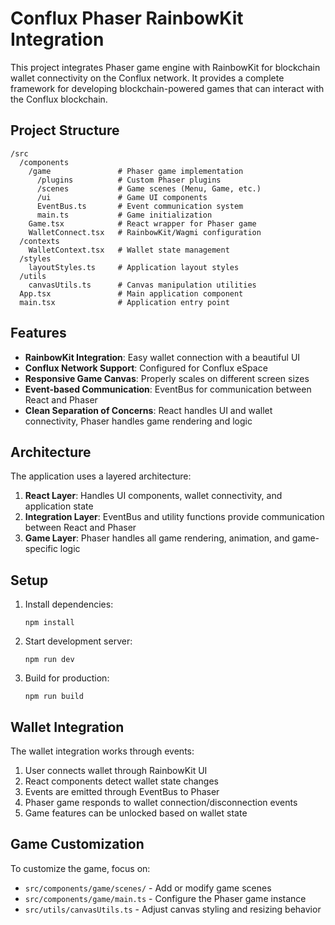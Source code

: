 # Conflux Phaser RainbowKit Integration

This project integrates Phaser game engine with RainbowKit for blockchain wallet connectivity on the Conflux network. It provides a complete framework for developing blockchain-powered games that can interact with the Conflux blockchain.

## Project Structure

```
/src
  /components
    /game               # Phaser game implementation
      /plugins          # Custom Phaser plugins
      /scenes           # Game scenes (Menu, Game, etc.)
      /ui               # Game UI components
      EventBus.ts       # Event communication system
      main.ts           # Game initialization
    Game.tsx            # React wrapper for Phaser game
    WalletConnect.tsx   # RainbowKit/Wagmi configuration
  /contexts
    WalletContext.tsx   # Wallet state management
  /styles
    layoutStyles.ts     # Application layout styles
  /utils
    canvasUtils.ts      # Canvas manipulation utilities
  App.tsx               # Main application component
  main.tsx              # Application entry point
```

## Features

- **RainbowKit Integration**: Easy wallet connection with a beautiful UI
- **Conflux Network Support**: Configured for Conflux eSpace
- **Responsive Game Canvas**: Properly scales on different screen sizes
- **Event-based Communication**: EventBus for communication between React and Phaser
- **Clean Separation of Concerns**: React handles UI and wallet connectivity, Phaser handles game rendering and logic

## Architecture

The application uses a layered architecture:

1. **React Layer**: Handles UI components, wallet connectivity, and application state
2. **Integration Layer**: EventBus and utility functions provide communication between React and Phaser
3. **Game Layer**: Phaser handles all game rendering, animation, and game-specific logic

## Setup

1. Install dependencies:
   ```
   npm install
   ```

2. Start development server:
   ```
   npm run dev
   ```

3. Build for production:
   ```
   npm run build
   ```

## Wallet Integration

The wallet integration works through events:

1. User connects wallet through RainbowKit UI
2. React components detect wallet state changes
3. Events are emitted through EventBus to Phaser
4. Phaser game responds to wallet connection/disconnection events
5. Game features can be unlocked based on wallet state

## Game Customization

To customize the game, focus on:

- `src/components/game/scenes/` - Add or modify game scenes
- `src/components/game/main.ts` - Configure the Phaser game instance
- `src/utils/canvasUtils.ts` - Adjust canvas styling and resizing behavior
```

